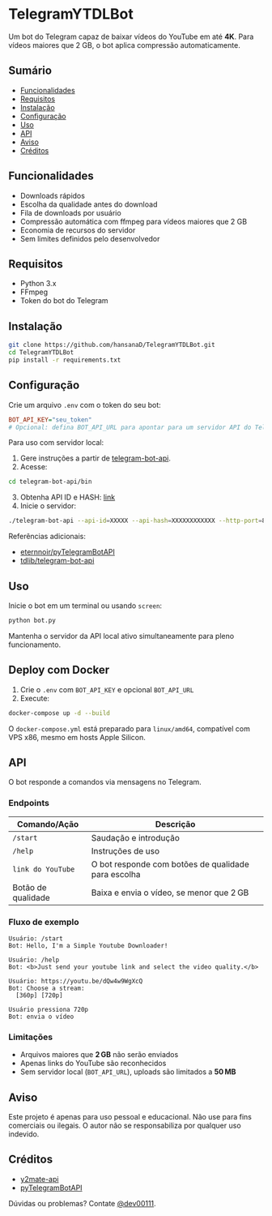 # TelegramYTDLBot

Um bot do Telegram capaz de baixar vídeos do YouTube em até **4K**. Para vídeos maiores que 2 GB, o bot aplica compressão automaticamente.

## Sumário

* [Funcionalidades](#funcionalidades)
* [Requisitos](#requisitos)
* [Instalação](#instalação)
* [Configuração](#configuração)
* [Uso](#uso)
* [API](#api)
* [Aviso](#aviso)
* [Créditos](#créditos)

## Funcionalidades

* Downloads rápidos
* Escolha da qualidade antes do download
* Fila de downloads por usuário
* Compressão automática com ffmpeg para vídeos maiores que 2 GB
* Economia de recursos do servidor
* Sem limites definidos pelo desenvolvedor

## Requisitos

* Python 3.x
* FFmpeg
* Token do bot do Telegram

## Instalação

```bash
git clone https://github.com/hansanaD/TelegramYTDLBot.git
cd TelegramYTDLBot
pip install -r requirements.txt
```

## Configuração

Crie um arquivo `.env` com o token do seu bot:

```ini
BOT_API_KEY="seu_token"
# Opcional: defina BOT_API_URL para apontar para um servidor API do Telegram
```

Para uso com servidor local:

1. Gere instruções a partir de [telegram-bot-api](https://tdlib.github.io/telegram-bot-api/build.html).
2. Acesse:

```bash
cd telegram-bot-api/bin
```

3. Obtenha API ID e HASH: [link](https://core.telegram.org/api/obtaining_api_id)
4. Inicie o servidor:

```bash
./telegram-bot-api --api-id=XXXXX --api-hash=XXXXXXXXXXXX --http-port=8081 --local
```

Referências adicionais:

* [eternnoir/pyTelegramBotAPI](https://github.com/eternnoir/pyTelegramBotAPI/#using-local-bot-api-sever)
* [tdlib/telegram-bot-api](https://github.com/tdlib/telegram-bot-api)

## Uso

Inicie o bot em um terminal ou usando `screen`:

```bash
python bot.py
```

Mantenha o servidor da API local ativo simultaneamente para pleno funcionamento.

## Deploy com Docker

1. Crie o `.env` com `BOT_API_KEY` e opcional `BOT_API_URL`
2. Execute:

```bash
docker-compose up -d --build
```

O `docker-compose.yml` está preparado para `linux/amd64`, compatível com VPS x86, mesmo em hosts Apple Silicon.

## API

O bot responde a comandos via mensagens no Telegram.

### Endpoints

| Comando/Ação       | Descrição                                           |
| ------------------ | --------------------------------------------------- |
| `/start`           | Saudação e introdução                               |
| `/help`            | Instruções de uso                                   |
| `link do YouTube`  | O bot responde com botões de qualidade para escolha |
| Botão de qualidade | Baixa e envia o vídeo, se menor que 2 GB            |

### Fluxo de exemplo

```text
Usuário: /start
Bot: Hello, I'm a Simple Youtube Downloader!

Usuário: /help
Bot: <b>Just send your youtube link and select the video quality.</b>

Usuário: https://youtu.be/dQw4w9WgXcQ
Bot: Choose a stream:
  [360p] [720p]

Usuário pressiona 720p
Bot: envia o vídeo
```

### Limitações

* Arquivos maiores que **2 GB** não serão enviados
* Apenas links do YouTube são reconhecidos
* Sem servidor local (`BOT_API_URL`), uploads são limitados a **50 MB**

## Aviso

Este projeto é apenas para uso pessoal e educacional. Não use para fins comerciais ou ilegais. O autor não se responsabiliza por qualquer uso indevido.

## Créditos

* [y2mate-api](https://github.com/Simatwa/y2mate-api/)
* [pyTelegramBotAPI](https://github.com/eternnoir/pyTelegramBotAPI/)

Dúvidas ou problemas? Contate [@dev00111](https://t.me/dev00111).
